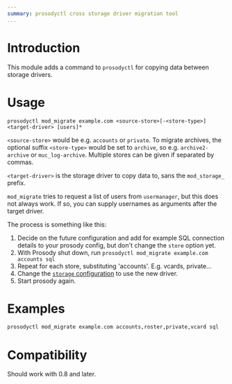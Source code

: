 ```yaml
---
summary: prosodyctl cross storage driver migration tool
...
```


Introduction
============

This module adds a command to `prosodyctl` for copying data between
storage drivers.

Usage
=====

    prosodyctl mod_migrate example.com <source-store>[-<store-type>] <target-driver> [users]*

`<source-store>` would be e.g. `accounts` or `private`. To migrate
archives, the optional suffix `<store-type>` would be set to `archive`,
so e.g. `archive2-archive` or `muc_log-archive`. Multiple stores can be
given if separated by commas.

`<target-driver>` is the storage driver to copy data to, sans the
`mod_storage_` prefix.

`mod_migrate` tries to request a list of users from `usermanager`, but
this does not always work. If so, you can supply usernames as arguments
after the target driver.

The process is something like this:

1.  Decide on the future configuration and add for example SQL
    connection details to your prosody config, but don't change the
    `store` option yet.
2.  With Prosody shut down, run
    `prosodyctl mod_migrate example.com accounts sql`
3.  Repeat for each store, substituting 'accounts'. E.g. vcards,
    private...
4.  Change the [`storage` configuration](https://prosody.im/doc/storage)
    to use the new driver.
5.  Start prosody again.

Examples
========

``` sh
prosodyctl mod_migrate example.com accounts,roster,private,vcard sql
```

Compatibility
=============

Should work with 0.8 and later.
